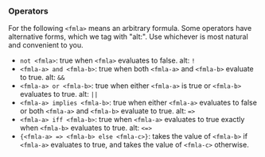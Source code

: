 ### Operators

For the following `<fmla>` means an arbitrary formula. Some operators have alternative forms, which we tag with "alt:". Use whichever is most natural and convenient to you.

- `not <fmla>`: true when `<fmla>` evaluates to false. alt: `!`
- `<fmla-a> and <fmla-b>`: true when both `<fmla-a>` and `<fmla-b>` evaluate to true. alt: `&&`
- `<fmla-a> or <fmla-b>`: true when either `<fmla-a>` is true or `<fmla-b>` evaluates to true. alt: `||`
- `<fmla-a> implies <fmla-b>`: true when either `<fmla-a>` evaluates to false or both `<fmla-a>` and `<fmla-b>` evaluate to true. alt: `=>`
- `<fmla-a> iff <fmla-b>`: true when `<fmla-a>` evaluates to true exactly when `<fmla-b>` evaluates to true. alt: `<=>`
- `{<fmla-a> => <fmla-b> else <fmla-c>}`: takes the value of `<fmla-b>` if `<fmla-a>` evaluates to true, and takes the value of `<fmla-c>` otherwise.
